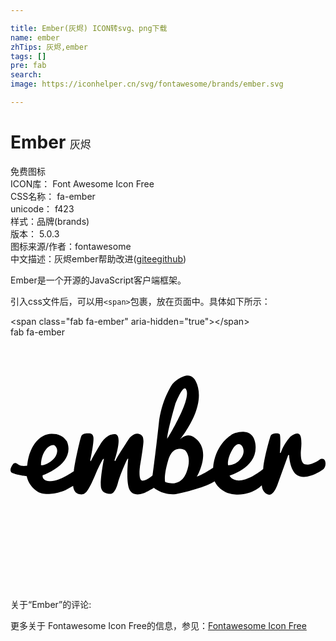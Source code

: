 ```yaml
---

title: Ember(灰烬) ICON转svg、png下载
name: ember
zhTips: 灰烬,ember
tags: []
pre: fab
search: 
image: https://iconhelper.cn/svg/fontawesome/brands/ember.svg

---
```


# Ember  <small style="font-size: 60%;font-weight: 100">灰烬</small>


<div class="detail-page">
<p>
<span><span class="badge-success badge">免费图标</span> </span>
<br/>
<span>
ICON库：
<span class="badge-secondary badge">Font Awesome Icon Free</span> 
</span>
<br/>
<span>
CSS名称：
<span class="badge-secondary badge">fa-ember</span> 
</span>
<br/>
<span>
unicode：
<span class="badge-secondary badge">f423</span> 
<copy-btn content='f423' btn-title=""></copy-btn>
<copy-btn :content='String.fromCodePoint(parseInt("f423", 16))' btn-title="复制U"></copy-btn>
</span><br/><span>样式：<span class="badge-light badge">品牌(brands)</span></span>
<br/>
<span>
版本：
<span class="badge-secondary badge">5.0.3</span> 
</span>
<br/>
<span>图标来源/作者：<span class="badge-light badge">fontawesome</span></span> 
<br/>
<span class="zh-detail">中文描述：<span class="badge-primary badge">灰烬</span><span class="badge-primary badge">ember</span><span class="help-link"><span>帮助改进</span>(<a href="https://gitee.com/liuwave/icon-helper/edit/master/json/fontawesome/brands/ember.json" target="_blank" rel="noopener noreferrer">gitee</a><a href="https://github.com/liuwave/icon-helper/edit/master/json/fontawesome/brands/ember.json" target="_blank" rel="noopener noreferrer">github</a></span>)</span><br/>
</p>
</div><div class="description description alert alert-light">Ember是一个开源的JavaScript客户端框架。</div>
<div class="alert alert-dark">
  <i class="fab fa-ember fa-xs"></i>
  <i class="fab fa-ember fa-sm"></i>
  <i class="fab fa-ember fa-lg"></i>
  <i class="fab fa-ember fa-2x"></i>
  <i class="fab fa-ember fa-3x"></i>
  <i class="fab fa-ember fa-5x"></i>
  <i class="fab fa-ember fa-7x"></i>
</div>
<div>
  <p>引入css文件后，可以用<code>&lt;span&gt;</code>包裹，放在页面中。具体如下所示：    
  </p>
  <div class="alert alert-primary" style="font-size: 14px">
    &lt;span class="fab fa-ember" aria-hidden="true"&gt;&lt;/span&gt;
    <copy-btn content='<span class="fab fa-ember" aria-hidden="true"></span>'></copy-btn>
  </div>
  <div class="alert alert-secondary">
    <i class="fab fa-ember"
    style="font-size: 24px"
    aria-hidden="true"></i> fab fa-ember
    <copy-btn content="fab fa-ember" btn-title="复制图标名称"></copy-btn>
  </div>
</div>
<div id="svg" class="svg-wrap">
<svg xmlns="http://www.w3.org/2000/svg" viewBox="0 0 640 512"><path d="M639.9 254.6c-1.1-10.7-10.7-6.8-10.7-6.8s-15.6 12.1-29.3 10.7c-13.7-1.3-9.4-32-9.4-32s3-28.1-5.1-30.4c-8.1-2.4-18 7.3-18 7.3s-12.4 13.7-18.3 31.2l-1.6.5s1.9-30.6-.3-37.6c-1.6-3.5-16.4-3.2-18.8 3s-14.2 49.2-15 67.2c0 0-23.1 19.6-43.3 22.8s-25-9.4-25-9.4 54.8-15.3 52.9-59.1-44.2-27.6-49-24c-4.6 3.5-29.4 18.4-36.6 59.7-.2 1.4-.7 7.5-.7 7.5s-21.2 14.2-33 18c0 0 33-55.6-7.3-80.9-11.4-6.8-21.3-.5-27.2 5.3 13.6-17.3 46.4-64.2 36.9-105.2-5.8-24.4-18-27.1-29.2-23.1-17 6.7-23.5 16.7-23.5 16.7s-22 32-27.1 79.5-12.6 105.1-12.6 105.1-10.5 10.2-20.2 10.7-5.4-28.7-5.4-28.7 7.5-44.6 7-52.1-1.1-11.6-9.9-14.2c-8.9-2.7-18.5 8.6-18.5 8.6s-25.5 38.7-27.7 44.6l-1.3 2.4-1.3-1.6s18-52.7.8-53.5-28.5 18.8-28.5 18.8-19.6 32.8-20.4 36.5l-1.3-1.6s8.1-38.2 6.4-47.6c-1.6-9.4-10.5-7.5-10.5-7.5s-11.3-1.3-14.2 5.9-13.7 55.3-15 70.7c0 0-28.2 20.2-46.8 20.4-18.5.3-16.7-11.8-16.7-11.8s68-23.3 49.4-69.2c-8.3-11.8-18-15.5-31.7-15.3-13.7.3-30.3 8.6-41.3 33.3-5.3 11.8-6.8 23-7.8 31.5 0 0-12.3 2.4-18.8-2.9s-10 0-10 0-11.2 14-.1 18.3 28.1 6.1 28.1 6.1c1.6 7.5 6.2 19.5 19.6 29.7 20.2 15.3 58.8-1.3 58.8-1.3l15.9-8.8s.5 14.6 12.1 16.7 16.4 1 36.5-47.9c11.8-25 12.6-23.6 12.6-23.6l1.3-.3s-9.1 46.8-5.6 59.7C187.7 319.4 203 318 203 318s8.3 2.4 15-21.2 19.6-49.9 19.6-49.9h1.6s-5.6 48.1 3 63.7 30.9 5.3 30.9 5.3 15.6-7.8 18-10.2c0 0 18.5 15.8 44.6 12.9 58.3-11.5 79.1-25.9 79.1-25.9s10 24.4 41.1 26.7c35.5 2.7 54.8-18.6 54.8-18.6s-.3 13.5 12.1 18.6 20.7-22.8 20.7-22.8l20.7-57.2h1.9s1.1 37.3 21.5 43.2 47-13.7 47-13.7 6.4-3.5 5.3-14.3zm-578 5.3c.8-32 21.8-45.9 29-39 7.3 7 4.6 22-9.1 31.4-13.7 9.5-19.9 7.6-19.9 7.6zm272.8-123.8s19.1-49.7 23.6-25.5-40 96.2-40 96.2c.5-16.2 16.4-70.7 16.4-70.7zm22.8 138.4c-12.6 33-43.3 19.6-43.3 19.6s-3.5-11.8 6.4-44.9 33.3-20.2 33.3-20.2 16.2 12.4 3.6 45.5zm84.6-14.6s-3-10.5 8.1-30.6c11-20.2 19.6-9.1 19.6-9.1s9.4 10.2-1.3 25.5-26.4 14.2-26.4 14.2z"/></svg>
</div>
<detail full-name='fa-ember'></detail>
<div>
<p>关于“Ember”的评论:</p>
</div>
<Vssue title="关于“Ember”的评论" ></Vssue>    
<div><p>更多关于  Fontawesome Icon Free的信息，参见：<a target="_blank" href="https://iconhelper.cn/fontawesome.html">Fontawesome Icon Free</a>
</p></div>
